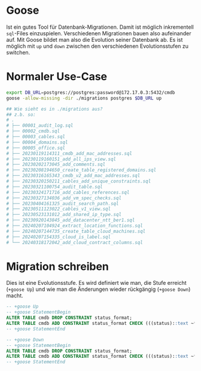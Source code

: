 # Goose 

Ist ein gutes Tool für Datenbank-Migrationen. Damit ist möglich
inkrementell `sql`-Files einzuspielen. Verschiedenen Migrationen bauen
also aufeinander auf. Mit Goose bildet man also die Evolution seiner
Datenbank ab. Es ist möglich mit `up` und `down` zwischen den
verschiedenen Evolutionsstufen zu switchen.

# Normaler Use-Case 

``` bash
export DB_URL=postgres://postgres:password@172.17.0.3:5432/cmdb
goose -allow-missing -dir ./migrations postgres $DB_URL up

## Wie sieht es in ./migrations aus?
## z.b. so:
# .
# ├── 00001_audit_log.sql
# ├── 00002_cmdb.sql
# ├── 00003_cables.sql
# ├── 00004_domains.sql
# ├── 00005_office.sql
# ├── 20230119114311_cmdb_add_mac_addresses.sql
# ├── 20230119160151_add_all_ips_view.sql
# ├── 20230202173045_add_comments.sql
# ├── 20230208194650_create_table_registered_domains.sql
# ├── 20230316165343_cmdb_v2_add_mac_addresses.sql
# ├── 20230320150211_cables_add_unique_constraints.sql
# ├── 20230321100754_audit_table.sql
# ├── 20230324171716_add_cables_references.sql
# ├── 20230327134036_add_vm_spec_checks.sql
# ├── 20230404161325_audit_search_path.sql
# ├── 20230511123022_cables_v1_view.sql
# ├── 20230523131012_add_shared_ip_type.sql
# ├── 20230920143845_add_datacenter_ntt_ber1.sql
# ├── 20240207104924_extract_location_functions.sql
# ├── 20240207144735_create_table_cloud_machines.sql
# ├── 20240207154335_cloud_is_label.sql
# └── 20240318172042_add_cloud_contract_columns.sql
```

# Migration schreiben 

Dies ist eine Evolutionsstufe. Es wird definiert wie man, die Stufe
erreicht (`+goose Up`) und wie man die Änderungen wieder rückgängig
(`+goose Down`) macht.

``` sql
-- +goose Up
-- +goose StatementBegin
ALTER TABLE cmdb DROP CONSTRAINT status_format;
ALTER TABLE cmdb ADD CONSTRAINT status_format CHECK (((status)::text ~* '^(online:.*|online:.*/.*|offline|security|ignore)$'::text));
-- +goose StatementEnd

-- +goose Down
-- +goose StatementBegin
ALTER TABLE cmdb DROP CONSTRAINT status_format;
ALTER TABLE cmdb ADD CONSTRAINT status_format CHECK (((status)::text ~* '^(online|online:.*|online:.*/.*|offline|security|ignore)$'::text));
-- +goose StatementEnd
```
